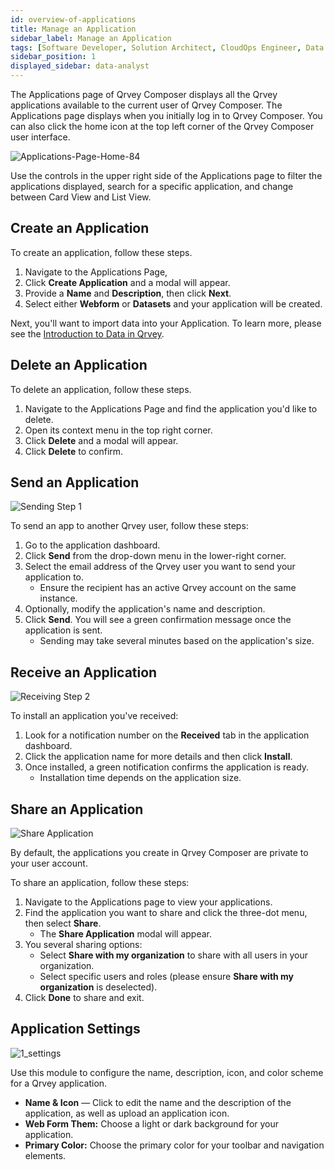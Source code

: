 ```yaml
---
id: overview-of-applications
title: Manage an Application
sidebar_label: Manage an Application
tags: [Software Developer, Solution Architect, CloudOps Engineer, Data Analyst, All Personas]
sidebar_position: 1
displayed_sidebar: data-analyst
---
```


<div style={{textAlign: "justify"}}>

<!--
A Qrvey application is a self-contained analytics project that can be used directly, shared, distributed, or embedded into other software platforms. Qrvey applications connect to one or more datasets, and they typically include any number of analytics components, such as charts, reports, dashboards, and automated workflows. Qrvey applications can be created in Qrvey Composer or programmatically via API.

Each Qrvey Composer offers the following features:
* **Web Forms**. Collect data from external users by creating web forms, surveys, and quizzes.
* **Data Connections**. Create a connection to a wide range of cloud-based and on-premise data stores, document databases, columnar databases, REST APIs, JSON and CSV data files, and more. 
* **Analytics**. Analyze data using pre-built visualizations or create custom charts and metrics.
* **Dashboard Builder**. Create highly interactive dashboards and mashups of visualizations across multiple datasets. A dashboard can include any combination of forms, charts, metrics, and analytics, as well as standard web components like text, images, headers and footers. Additional features include navigation and user authentication.
* **Automation**. Create automated workflows to perform virtually any task supported in the Qrvey platform. 
-->

The Applications page of Qrvey Composer displays all the Qrvey applications available to the current user of Qrvey Composer. The Applications page displays when you initially log in to Qrvey Composer. You can also click the home icon at the top left corner of the Qrvey Composer user interface.

![Applications-Page-Home-84](https://s3.amazonaws.com/cdn.qrvey.com/documentation_assets/partner-portal/bulk_uploads/version_84/Applications-Page-Home-84.png)

Use the controls in the upper right side of the Applications page to filter the applications displayed, search for a specific application, and change between Card View and List View.

## Create an Application

To create an application, follow these steps.
1. Navigate to the Applications Page,
2. Click **Create Application** and a modal will appear. 
3. Provide a **Name** and **Description**, then click **Next**.
4. Select either **Webform** or **Datasets** and your application will be created.

Next, you'll want to import data into your Application. To learn more, please see the [Introduction to Data in Qrvey](../05-Working%20with%20Data/introduction-to-data-in-qrvey.md).

<!-- 
## View an Application

-->

## Delete an Application

To delete an application, follow these steps.
1. Navigate to the Applications Page and find the application you'd like to delete.
2. Open its context menu in the top right corner. 
3. Click **Delete** and a modal will appear.
4. Click **Delete** to confirm.

## Send an Application

![Sending Step 1](https://s3.amazonaws.com/cdn.qrvey.com/documentation_assets/ui-docs/others/3.4.8_sending/1_sending.png#thumbnail-80)

To send an app to another Qrvey user, follow these steps:
1. Go to the application dashboard.
2. Click **Send** from the drop-down menu in the lower-right corner.
3. Select the email address of the Qrvey user you want to send your application to.
   - Ensure the recipient has an active Qrvey account on the same instance.
4. Optionally, modify the application's name and description.
5. Click **Send**. You will see a green confirmation message once the application is sent.
   - Sending may take several minutes based on the application's size.

## Receive an Application

![Receiving Step 2](https://s3.amazonaws.com/cdn.qrvey.com/documentation_assets/ui-docs/others/3.4.8_sending/5_sending.png#thumbnail-60)

To install an application you've received:
1. Look for a notification number on the **Received** tab in the application dashboard.
2. Click the application name for more details and then click **Install**.
3. Once installed, a green notification confirms the application is ready.
   - Installation time depends on the application size.

## Share an Application

![Share Application](https://s3.amazonaws.com/cdn.qrvey.com/documentation_assets/partner-portal/bulk_uploads/version_84/Share-Application-84.png)

By default, the applications you create in Qrvey Composer are private to your user account.

To share an application, follow these steps:
1. Navigate to the Applications page to view your applications.
2. Find the application you want to share and click the three-dot menu, then select **Share**.
   - The **Share Application** modal will appear.
3. You several sharing options:
   - Select **Share with my organization** to share with all users in your organization.
   - Select specific users and roles (please ensure **Share with my organization** is deselected).
5. Click **Done** to share and exit.

## Application Settings

![1_settings](https://s3.amazonaws.com/cdn.qrvey.com/documentation_assets/ui-docs/others/3.4.7_settings/1_settings.png#thumbnail)

Use this module to configure the name, description, icon, and color scheme for a Qrvey application.

- **Name & Icon** — Click to edit the name and the description of the application, as well as upload an application icon. 
- **Web Form Them:** Choose a light or dark background for your application.
- **Primary Color:** Choose the primary color for your toolbar and navigation elements.

</div>